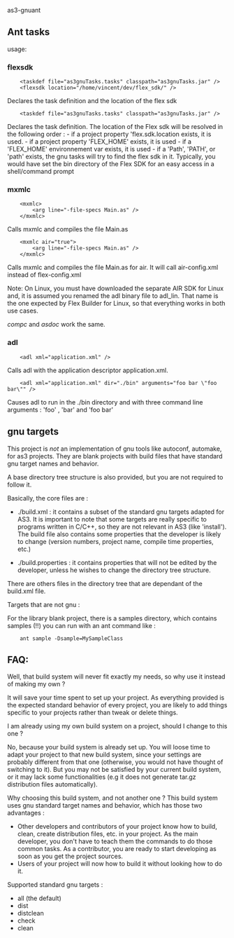as3-gnuant


## Ant tasks 

usage:
	
### flexsdk 

		<taskdef file="as3gnuTasks.tasks" classpath="as3gnuTasks.jar" />
		<flexsdk location="/home/vincent/dev/flex_sdk/" />

Declares the task definition and the location of the flex sdk

		<taskdef file="as3gnuTasks.tasks" classpath="as3gnuTasks.jar" />

Declares the task definition. The location of the Flex sdk will be resolved in the following order :
	- if a project property 'flex.sdk.location exists, it is used.
	- if a project property 'FLEX_HOME' exists, it is used
	- if a 'FLEX_HOME' environnement var exists, it is used
	- if a 'Path', 'PATH', or 'path' exists, the gnu tasks will try to find the flex sdk in it. 
	  Typically, you would have set the bin directory of the Flex SDK for an easy access in a shell/command prompt


### mxmlc 

		<mxmlc>
			<arg line="-file-specs Main.as" />
		</mxmlc>

Calls mxmlc and compiles the file Main.as

		<mxmlc air="true">
			<arg line="-file-specs Main.as" />
		</mxmlc>

Calls mxmlc and compiles the file Main.as for air. It will call air-config.xml instead of flex-config.xml

Note: On Linux, you must have downloaded the separate AIR SDK for Linux and, it is assumed you renamed the adl binary file to adl_lin. That name is the one expected by Flex Builder for Linux, so that everything works in both use cases.

*compc* and *asdoc* work the same.

### adl 

		<adl xml="application.xml" />

Calls adl with the application descriptor application.xml.

		<adl xml="application.xml" dir="./bin" arguments="foo bar \"foo bar\"" />

Causes adl to run in the ./bin directory and with three command line arguments : 'foo' , 'bar' and 'foo bar'
	

## gnu targets 

This project is *not* an implementation of gnu tools like autoconf, automake, 
for as3 projects.
They are blank projects with build files that have standard gnu target 
names and behavior.

A base directory tree structure is also provided, but you are not required to 
follow it. 

Basically, the core files are : 

 * ./build.xml : it contains a subset of the standard gnu targets 
 adapted for AS3. It is important to note that some targets are really specific 
 to programs written in C/C++, so they are not relevant in AS3 (like 'install').
 The build file also contains some properties that the developer is likely to 
 change (version numbers, project name, compile time properties, etc.)
 
 * ./build.properties : it contains properties that will not be edited by the 
 developer, unless he wishes to change the directory tree structure.
 
There are others files in the directory tree that are dependant 
of the build.xml file. 


Targets that are not gnu : 

For the library blank project, there is a samples directory, which contains 
samples (!!) you can run with an ant command like : 

		ant sample -Dsample=MySampleClass

## FAQ:

Well, that build system will never fit exactly my needs, 
so why use it instead of making my own ?

It will save your time spent to set up your project. As everything provided is 
the expected standard behavior of every project, you are likely to add things 
specific to your projects rather than tweak or delete things. 

I am already using my own build system on a project, 
should I change to this one ?

No, because your build system is already set up. You will loose time to adapt 
your project to that new build system, since your settings are probably 
different from that one (otherwise, you would not have 
thought of switching to it).
But you may not be satisfied by your current build system, or it may lack some 
functionalities (e.g it does not generate tar.gz 
distribution files automatically). 

Why choosing this build system, and not another one ?
This build system uses gnu standard target names and behavior, which has 
those two advantages : 

 * Other developers and contributors of your project know how to build, clean, 
 create distribution files, etc. in your project. 
 As the main developer, you don't have to teach them the commands 
 to do those common tasks. 
 As a contributor, you are ready to start developing as soon as you get the 
 project sources.
 * Users of your project will now how to build it without looking how to do it.


Supported standard gnu targets :

 * all (the default)
 * dist
 * distclean
 * check
 * clean
